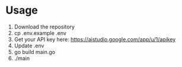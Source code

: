 # Usage
1. Download the repository
2. cp .env.example .env
3. Get your API key here: https://aistudio.google.com/app/u/1/apikey
4. Update .env
5. go build main.go
6. ./main <your-prompt-here>

